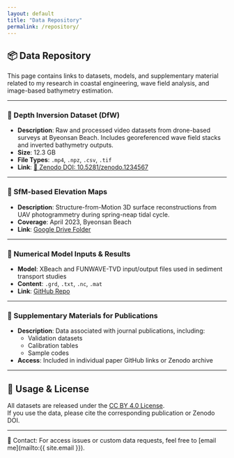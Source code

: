 ```yaml
---
layout: default
title: "Data Repository"
permalink: /repository/
---
```


## 📦 Data Repository

This page contains links to datasets, models, and supplementary material related to my research in coastal engineering, wave field analysis, and image-based bathymetry estimation.

---

### 🌊 Depth Inversion Dataset (DfW)
- **Description**: Raw and processed video datasets from drone-based surveys at Byeonsan Beach. Includes georeferenced wave field stacks and inverted bathymetry outputs.
- **Size**: 12.3 GB
- **File Types**: `.mp4`, `.npz`, `.csv`, `.tif`
- **Link**: [📁 Zenodo DOI: 10.5281/zenodo.1234567](https://doi.org/10.5281/zenodo.1234567)

---

### 📸 SfM-based Elevation Maps
- **Description**: Structure-from-Motion 3D surface reconstructions from UAV photogrammetry during spring-neap tidal cycle.
- **Coverage**: April 2023, Byeonsan Beach
- **Link**: [Google Drive Folder](https://drive.google.com/drive/folder/your-folder-id)

---

### 💾 Numerical Model Inputs & Results
- **Model**: XBeach and FUNWAVE-TVD input/output files used in sediment transport studies
- **Content**: `.grd`, `.txt`, `.nc`, `.mat`
- **Link**: [GitHub Repo](https://github.com/Bkim-git/xfunwave-data)

---

### 📄 Supplementary Materials for Publications
- **Description**: Data associated with journal publications, including:
  - Validation datasets
  - Calibration tables
  - Sample codes
- **Access**: Included in individual paper GitHub links or Zenodo archive

---

## 📝 Usage & License

All datasets are released under the [CC BY 4.0 License](https://creativecommons.org/licenses/by/4.0/).  
If you use the data, please cite the corresponding publication or Zenodo DOI.

---

📧 Contact: For access issues or custom data requests, feel free to [email me](mailto:{{ site.email }}).
